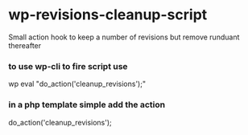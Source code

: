 # wp-revisions-cleanup-script
Small action hook to keep a number of revisions but remove runduant thereafter

### to use wp-cli to fire script use
wp eval "do_action('cleanup_revisions');"

### in a php template simple add the action
do_action('cleanup_revisions');

